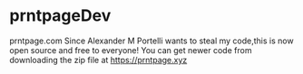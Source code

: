# prntpageDev
prntpage.com
Since Alexander M Portelli wants to steal my code,this is now open source and free to everyone!
You can get newer code from downloading the zip file at https://prntpage.xyz
